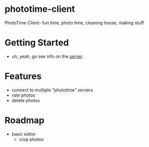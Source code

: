 # phototime-client
PhotoTime Client- fun time, photo time, cleaning house, making stuff

# Getting Started
* uh, yeah, go see info on the [server](https://github.com/mirsaes/phototime-server)

# Features
* connect to multiple "phototime" servers
* rate photos
* delete photos

# Roadmap
* basic editor
  * crop photos